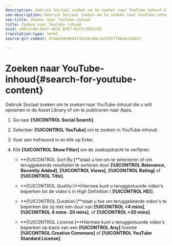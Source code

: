 ```yaml
---
description: Gebruik Sociaal zoeken om te zoeken naar YouTube-inhoud die u wilt opnemen in de Asset Library of om te publiceren naar Apps.
seo-description: Gebruik Sociaal zoeken om te zoeken naar YouTube-inhoud die u wilt opnemen in de Asset Library of om te publiceren naar Apps.
seo-title: Zoeken naar YouTube-inhoud
title: Zoeken naar YouTube-inhoud
uuid: a99c2c0d-4647-4432-8f67-8c2fc29fe245
translation-type: tm+mt
source-git-commit: 67aeb3de964473b326c88c3a3f81ff48a6a12652

---
```



# Zoeken naar YouTube-inhoud{#search-for-youtube-content}

Gebruik Sociaal zoeken om te zoeken naar YouTube-inhoud die u wilt opnemen in de Asset Library of om te publiceren naar Apps.

1. Ga naar **[!UICONTROL Social Search]**.
1. Selecteer **[!UICONTROL YouTube]** om te zoeken in YouTube-inhoud.
1. Voer een trefwoord in en klik op Enter.
1. Klik **[!UICONTROL Show Filter]** om de zoekopdracht te verfijnen.

   * **[!UICONTROL Sort By:]**staat u toe om te selecteren of om teruggekeerde resultaten te sorteren door **[!UICONTROL Relevance, Recently Added]**, **[!UICONTROL Views]**, **[!UICONTROL Rating]** of **[!UICONTROL Title]**.

   * **[!UICONTROL Quality:]**Hiermee kunt u teruggestuurde video&#39;s beperken tot de video&#39;s in High Definition ( **[!UICONTROL HD]**).

   * **[!UICONTROL Duration:]**staat u toe om teruggekeerde video&#39;s te beperken die zij met een duur van **[!UICONTROL <4 mins]**, **[!UICONTROL 4 mins- 20 mins]**, of **[!UICONTROL >20 mins]**.

   * **[!UICONTROL License:]**Hiermee kunt u teruggestuurde video&#39;s beperken op basis van een **[!UICONTROL Any]** licentie **[!UICONTROL Creative Commons]** of **[!UICONTROL YouTube Standard License]**.

